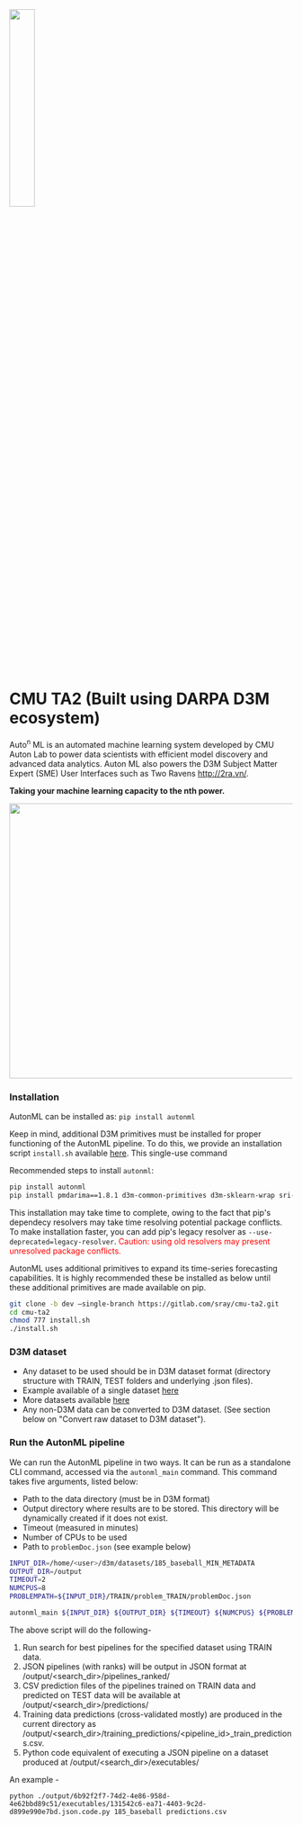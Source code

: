 <img src="https://gitlab.com/sray/cmu-ta2/-/raw/master/docs/img/AutonML_logo.png?inline=false" width=30%>


# CMU TA2 (Built using DARPA D3M ecosystem)

Auto<sup>n</sup> ML is an automated machine learning system developed by CMU Auton Lab 
to power data scientists with efficient model discovery and advanced data analytics. 
Auton ML also powers the D3M Subject Matter Expert (SME) User Interfaces such as Two Ravens http://2ra.vn/.

**Taking your machine learning capacity to the nth power.**

  <img src="https://gitlab.com/sray/cmu-ta2/-/raw/master/docs/img/model_pipeline.png?inline=false" width="869" height="489">

### Installation
AutonML can be installed as: `pip install autonml`

Keep in mind, additional D3M primitives must be installed for proper functioning of the AutonML pipeline. To do this, we provide an installation script `install.sh` available [here](https://gitlab.com/sray/cmu-ta2/-/tree/dev). This single-use command 

Recommended steps to install `autonml`:
```bash
pip install autonml
pip install pmdarima==1.8.1 d3m-common-primitives d3m-sklearn-wrap sri-d3m rpi-d3m-primitives dsbox-primitives dsbox-corex distil-primitives d3m-esrnn d3m-nbeats --no-binary pmdarima 
```
This installation may take time to complete, owing to the fact that pip's dependecy resolvers may take time resolving potential package conflicts. To make installation faster, you can add pip's legacy resolver as `--use-deprecated=legacy-resolver`. <span style="color:red"> Caution: using old resolvers may present unresolved package conflicts.</span>

AutonML uses additional primitives to expand its time-series forecasting capabilities. It is highly recommended these be installed as below until these additional primitives are made available on pip. 

```bash
git clone -b dev —single-branch https://gitlab.com/sray/cmu-ta2.git
cd cmu-ta2
chmod 777 install.sh
./install.sh
```

### D3M dataset
- Any dataset to be used should be in D3M dataset format (directory structure with TRAIN, TEST folders and underlying .json files).
- Example available of a single dataset [here](https://datasets.datadrivendiscovery.org/d3m/datasets/-/tree/master/seed_datasets_current/185_baseball_MIN_METADATA)
- More datasets available [here](https://datasets.datadrivendiscovery.org/d3m/datasets/-/tree/master/seed_datasets_current/)
- Any non-D3M data can be converted to D3M dataset. (See section below on "Convert raw dataset to D3M dataset").

### Run the AutonML pipeline

We can run the AutonML pipeline in two ways. It can be run as a standalone CLI command, accessed via the `autonml_main` command. This command takes five arguments, listed below:
- Path to the data directory (must be in D3M format)
- Output directory where results are to be stored. This directory will be dynamically created if it does not exist.
- Timeout (measured in minutes)
- Number of CPUs to be used
- Path to `problemDoc.json` (see example below)

```bash
INPUT_DIR=/home/<user>/d3m/datasets/185_baseball_MIN_METADATA
OUTPUT_DIR=/output
TIMEOUT=2
NUMCPUS=8
PROBLEMPATH=${INPUT_DIR}/TRAIN/problem_TRAIN/problemDoc.json

autonml_main ${INPUT_DIR} ${OUTPUT_DIR} ${TIMEOUT} ${NUMCPUS} ${PROBLEMPATH} 
```


The above script will do the following-
1. Run search for best pipelines for the specified dataset using TRAIN data.
2. JSON pipelines (with ranks) will be output in JSON format at /output/<search_dir>/pipelines_ranked/
3. CSV prediction files of the pipelines trained on TRAIN data and predicted on TEST data will be available at /output/<search_dir>/predictions/
4. Training data predictions (cross-validated mostly) are produced in the current directory as /output/<search_dir>/training_predictions/<pipeline_id>_train_predictions.csv.
5. Python code equivalent of executing a JSON pipeline on a dataset produced at /output/<search_dir>/executables/

 An example -
```
python ./output/6b92f2f7-74d2-4e86-958d-4e62bbd89c51/executables/131542c6-ea71-4403-9c2d-d899e990e7bd.json.code.py 185_baseball predictions.csv 
```
